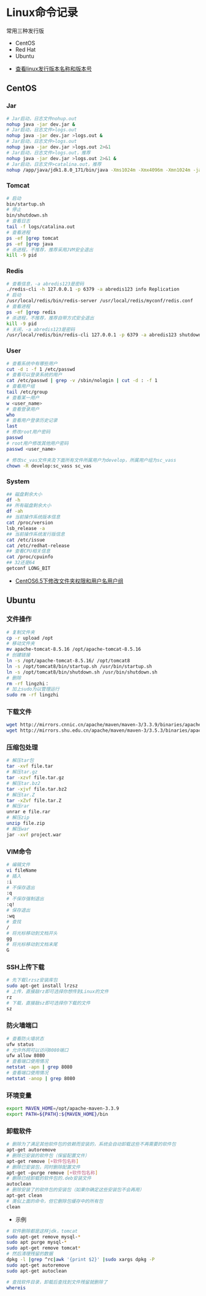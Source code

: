 # Linux命令记录

常用三种发行版

* CentOS
* Red Hat
* Ubuntu

- [查看linux发行版本名称和版本号](https://blog.csdn.net/ymeng9527/article/details/90483687)

## CentOS

### Jar

```bash
# Jar启动，日志文件nohup.out
nohup java -jar dev.jar &
# Jar启动，日志文件>logs.out
nohup java -jar dev.jar >logs.out &
# Jar启动，日志文件>logs.out
nohup java -jar dev.jar >logs.out 2>&1
# Jar启动，日志文件>logs.out，推荐
nohup java -jar dev.jar >logs.out 2>&1 &
# Jar启动，日志文件>catalina.out，推荐
nohup /app/java/jdk1.8.0_171/bin/java -Xms1024m -Xmx4096m -Xmn1024m -jar PDMS.jar --spring.profiles.active=sit >/app/midl_PDMS/catalina.out 2>&1 &
```

### Tomcat

```bash
# 启动
bin/startup.sh
# 停止
bin/shutdown.sh
# 查看日志
tail -f logs/catalina.out
# 查看进程
ps -ef |grep tomcat
ps -ef |grep java
# 杀进程，不推荐，推荐采用JVM安全退出
kill -9 pid
```

### Redis

```bash
# 查看信息，-a abredis123是密码
./redis-cli -h 127.0.0.1 -p 6379 -a abredis123 info Replication
# 启动
/usr/local/redis/bin/redis-server /usr/local/redis/myconf/redis.conf
# 查看进程
ps -ef |grep redis
# 杀进程，不推荐，推荐自带方式安全退出
kill -9 pid
# 关闭，-a abredis123是密码
/usr/local/redis/bin/redis-cli 127.0.0.1 -p 6379 -a abredis123 shutdown
```

### User

```bash
# 查看系统中有哪些用户
cut -d : -f 1 /etc/passwd
# 查看可以登录系统的用户
cat /etc/passwd | grep -v /sbin/nologin | cut -d : -f 1
# 查看用户组
tail /etc/group
# 查看某一用户
w <user_name>
# 查看登录用户
who
# 查看用户登录历史记录
last
# 修改root用户密码
passwd
# root用户修改其他用户密码
passwd <user_name>

# 修改sc_vas文件夹及下面所有文件所属用户为develop，所属用户组为sc_vass
chown -R develop:sc_vass sc_vas
```

### System

```bash
## 磁盘剩余大小
df -h
## 所有磁盘剩余大小
df -ah
## 当前操作系统版本信息
cat /proc/version
lsb_release -a
## 当前操作系统发行版信息
cat /etc/issue
cat /etc/redhat-release
## 查看CPU相关信息
cat /proc/cpuinfo
## 32还是64
getconf LONG_BIT
```

* [CentOS6.5下修改文件夹权限和用户名用户组](https://www.cnblogs.com/fefjay/p/6047820.html)

## Ubuntu

### 文件操作

```bash
# 复制文件夹
cp -r upload /opt
# 移动文件夹
mv apache-tomcat-8.5.16 /opt/apache-tomcat-8.5.16
# 创建链接
ln -s /opt/apache-tomcat-8.5.16/ /opt/tomcat8
ln -s /opt/tomcat8/bin/startup.sh /usr/bin/startup.sh
ln -s /opt/tomcat8/bin/shutdown.sh /usr/bin/shutdown.sh
# 删除
rm -rf lingzhi：
# 加上sudo为以管理运行
sudo rm -rf lingzhi
```

### 下载文件

```bash
wget http://mirrors.cnnic.cn/apache/maven/maven-3/3.3.9/binaries/apache-maven-3.3.9-bin.tar.gz
wget http://mirrors.shu.edu.cn/apache/maven/maven-3/3.5.3/binaries/apache-maven-3.5.3-bin.tar.gz
```

### 压缩包处理

```bash
# 解压tar包
tar -xvf file.tar
# 解压tar.gz
tar -xzvf file.tar.gz
# 解压tar.bz2
tar -xjvf file.tar.bz2
# 解压tar.Z
tar -xZvf file.tar.Z
# 解压rar
unrar e file.rar
# 解压zip
unzip file.zip
# 解压war
jar -xvf project.war
```

### VIM命令

```bash
# 编辑文件
vi fileName
# 插入
:i
# 不保存退出
:q
# 不保存强制退出
:q!
# 保存退出
:wq
# 查找
/ 
# 将光标移动到文档开头
gg
# 将光标移动到文档末尾
G
```

### SSH上传下载

```bash
# 先下载lrzsz安装库包
sudo apt-get install lrzsz
# 上传，直接敲rz即可选择你想传到Linux的文件
rz
# 下载，直接敲sz即可选择你下载的文件
sz
```

### 防火墙端口

```bash
# 查看防火墙状态
ufw status
# 允许外网可以访问8080端口
ufw allow 8080
# 查看端口使用情况
netstat -apn | grep 8080
# 查看端口使用情况
netstat -anop | grep 8080
```

### 环境变量

```bash
export MAVEN_HOME=/opt/apache-maven-3.3.9
export PATH=${PATH}:${MAVEN_HOME}/bin
```

### 卸载软件

```bash
# 删除为了满足其他软件包的依赖而安装的，系统会自动卸载这些不再需要的软件包
apt-get autoremove
# 删除已安装的软件包（保留配置文件）
apt-get remove [+软件包名称]
# 删除已安装包，同时删除配置文件
apt-get –purge remove [+软件包名称]
# 删除已经卸载的软件包的.deb安装文件
autoclean
# 删除安装了的软件包的安装包（如果你确定这些安装包不会再用）
apt-get clean
# 类似上面的命令，但它删除包缓存中的所有包
clean
```

* 示例

```bash
# 软件删除都是这样jdk，tomcat
sudo apt-get remove mysql-*
sudo apt purge mysql-*
sudo apt-get remove tomcat*
# 然后清理残留的数据
dpkg -l |grep ^rc|awk '{print $2}' |sudo xargs dpkg -P
sudo apt-get autoremove
sudo apt-get autoclean
```

```bash
# 查找软件目录，卸载后查找到文件残留就删除了
whereis
```